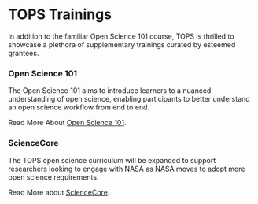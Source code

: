 # TOPS Trainings

In addition to the familiar Open Science 101 course, TOPS is thrilled to showcase a plethora of supplementary trainings curated by esteemed grantees.

### Open Science 101

The Open Science 101 aims to introduce learners to a nuanced understanding of open science, enabling participants to better understand an open science workflow from end to end.

Read More About [Open Science 101](./Open_Science_101).

### ScienceCore

The TOPS open science curriculum will be expanded to support researchers looking to engage with NASA as NASA moves to adopt more open science requirements.

Read More about [ScienceCore](./ScienceCore).